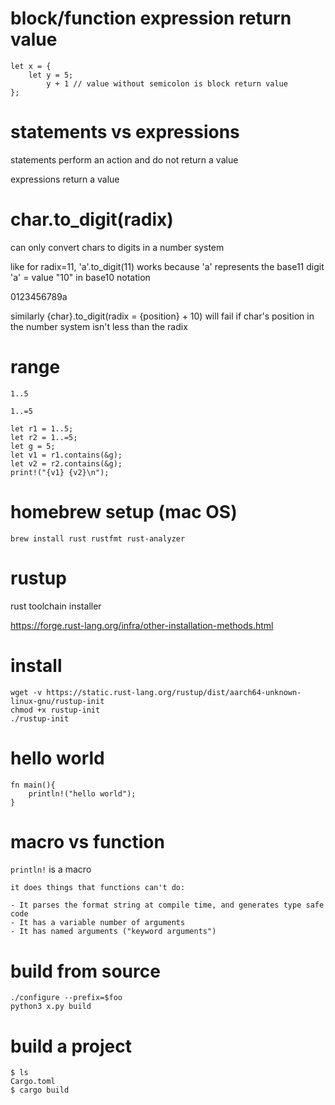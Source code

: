 # block/function expression return value

```   
let x = {
	let y = 5;
        y + 1 // value without semicolon is block return value
};
```

# statements vs expressions

statements perform an action and do not return a value

expressions return a value

# char.to_digit(radix)

can only convert chars to digits in a number system

like for radix=11, 'a'.to_digit(11) works because 'a' represents the base11 digit 'a' = value "10" in base10 notation

0123456789a

similarly {char}.to_digit(radix = {position} + 10) will fail if char's position in the number system isn't less than the radix

# range

`1..5`

`1..=5`

```
let r1 = 1..5;
let r2 = 1..=5;
let g = 5;
let v1 = r1.contains(&g);
let v2 = r2.contains(&g);
print!("{v1} {v2}\n");
```

# homebrew setup (mac OS)

`brew install rust rustfmt rust-analyzer`

# rustup

rust toolchain installer

https://forge.rust-lang.org/infra/other-installation-methods.html

# install

```
wget -v https://static.rust-lang.org/rustup/dist/aarch64-unknown-linux-gnu/rustup-init
chmod +x rustup-init
./rustup-init
```

# hello world

```
fn main(){
	println!("hello world");
}
```

# macro vs function

`println!` is a macro

```
it does things that functions can't do:

- It parses the format string at compile time, and generates type safe code
- It has a variable number of arguments
- It has named arguments ("keyword arguments") 
```

# build from source

```
./configure --prefix=$foo
python3 x.py build
```

# build a project

```
$ ls
Cargo.toml
$ cargo build
```
